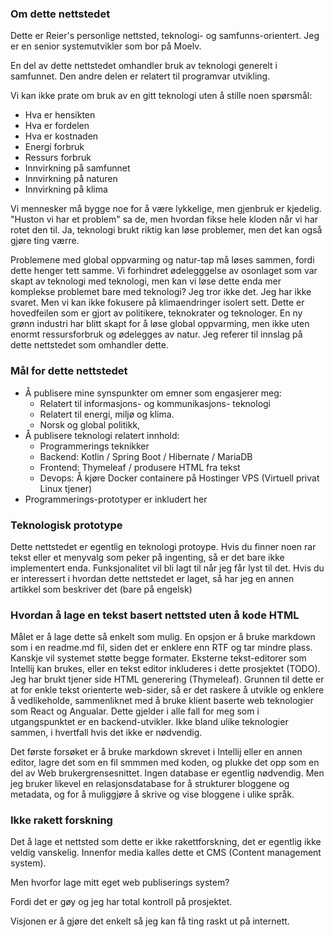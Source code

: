 ### Om dette nettstedet

Dette er Reier's personlige nettsted, teknologi- og samfunns-orientert. 
Jeg er en senior systemutvikler som bor på Moelv.  

En del av dette nettstedet omhandler bruk av teknologi generelt i samfunnet.
Den andre delen er relatert til programvar utvikling.

Vi kan ikke prate om bruk av en gitt teknologi uten å stille noen spørsmål:

* Hva er hensikten
* Hva er fordelen
* Hva er kostnaden
* Energi forbruk
* Ressurs forbruk
* Innvirkning på samfunnet
* Innvirkning på naturen
* Innvirkning på klima

Vi mennesker må bygge noe for å være lykkelige, men gjenbruk er kjedelig.
"Huston vi har et problem" sa de, men hvordan fikse hele kloden når vi har rotet den til.
Ja, teknologi brukt riktig kan løse problemer, men det kan også gjøre ting værre.

Problemene med global oppvarming og natur-tap må løses sammen, fordi dette henger tett samme.
Vi forhindret ødelegggelse av osonlaget som var skapt av teknologi med teknologi,
men kan vi løse dette enda mer komplekse problemet bare med teknologi? Jeg tror ikke det.
Jeg har ikke svaret. Men vi kan ikke fokusere på klimaendringer isolert sett. Dette er hovedfeilen som
er gjort av politikere, teknokrater og teknologer. En ny grønn industri har blitt skapt for å løse global oppvarming,
men ikke uten enormt ressursforbruk og ødelegges av natur. Jeg referer til innslag på dette nettstedet som
omhandler dette.

### Mål for dette nettstedet

* Å publisere mine synspunkter om emner som engasjerer meg:
    * Relatert til informasjons- og kommunikasjons- teknologi
    * Relatert til energi, miljø og klima.
    * Norsk og global politikk,
* Å publisere teknologi relatert innhold:
    * Programmerings teknikker
    * Backend: Kotlin / Spring Boot / Hibernate / MariaDB
    * Frontend: Thymeleaf / produsere HTML fra tekst
    * Devops: Å kjøre Docker containere på Hostinger VPS (Virtuell privat Linux tjener)
* Programmerings-prototyper er inkludert her

### Teknologisk prototype

Dette nettstedet er egentlig en teknologi protoype. Hvis du finner noen rar tekst eller et menyvalg som peker
på ingenting, så er det bare ikke implementert enda. Funksjonalitet vil bli lagt til når jeg får lyst til det.
Hvis du er interessert i hvordan dette nettstedet er laget, så har jeg en annen artikkel som beskriver det
(bare på engelsk)

### Hvordan å lage en tekst basert nettsted uten å kode HTML

Målet er å lage dette så enkelt som mulig. En opsjon er å bruke markdown som i en readme.md fil,
siden det er enklere enn RTF og tar mindre plass. Kanskje vil systemet støtte begge formater.
Eksterne tekst-editorer som Intellij kan brukes, eller en tekst editor inkluderes i dette prosjektet (TODO).
Jeg har brukt tjener side HTML generering (Thymeleaf). Grunnen til dette er at for enkle tekst orienterte web-sider,
så er det raskere å utvikle og enklere å vedlikeholde, sammenliknet med å bruke klient baserte web teknologier som React
og Angualar. Dette gjelder i alle fall for meg som i utgangspunktet er en backend-utvikler. Ikke bland ulike teknologier
sammen, i hvertfall hvis det ikke er nødvendig.

Det første forsøket er å bruke markdown skrevet i Intellij eller en annen editor, lagre det som en fil smmmen
med koden, og plukke det opp som en del av Web brukergrensesnittet. Ingen database er egentlig
nødvendig. Men jeg bruker likevel en relasjonsdatabase for å strukturer bloggene og metadata, og
for å muliggjøre å skrive og vise bloggene i ulike språk.

### Ikke rakett forskning

Det å lage et nettsted som dette er ikke rakettforskning, det er egentlig ikke veldig vanskelig.
Innenfor media kalles dette et CMS (Content management system).  

Men hvorfor lage mitt eget web publiserings system?   

Fordi det er gøy og jeg har total kontroll på prosjektet.  

Visjonen er å gjøre det enkelt så jeg kan få ting raskt ut på internett.





  



